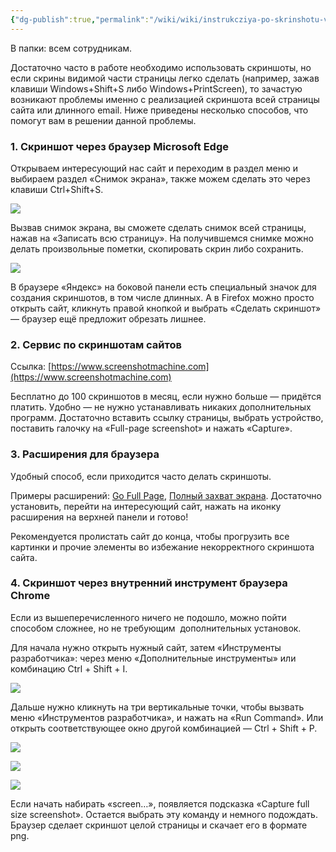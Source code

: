 ```yaml
---
{"dg-publish":true,"permalink":"/wiki/wiki/instrukcziya-po-skrinshotu-vsej-straniczy-sajta/"}
---
```


В папки: всем сотрудникам.

Достаточно часто в работе необходимо использовать скриншоты, но если скрины видимой части страницы легко сделать (например, зажав клавиши Windows+Shift+S либо Windows+PrintScreen), то зачастую возникают проблемы именно с реализацией скриншота всей страницы сайта или длинного email. Ниже приведены несколько способов, что помогут вам в решении данной проблемы. 
### 1. Скриншот через браузер Microsoft Edge

Открываем интересующий нас сайт и переходим в раздел меню и выбираем раздел «‎Снимок экрана‎»‎, также можем сделать это через клавиши Ctrl+Shift+S.

![](https://lh7-us.googleusercontent.com/HDmxc4zrsNpksOTHLFwHFm4eozRvVFFWYVUvl5GohFrhNWsOtnMjYtHr6qm94IfG0V0m7RTQIejU-pyN745C7zoJGhKSsFgZK6pC4olFU9mvtUqHAkPr_N575UmCVxr9PQUEEKCsx3pv_mIeQgGqs6k)

Вызвав снимок экрана, вы сможете сделать снимок всей страницы, нажав на «‎Записать всю страницу»‎. На получившемся снимке можно делать произвольные пометки, скопировать скрин либо сохранить.

![](https://lh7-us.googleusercontent.com/BM_Oa1pFDS739NlCZMel7cwOHYJAEPvyKzjC7adRxucLcnhe5ZKabsoGIVB3qMO9l612p5afRIT0McK33VBaYAjqcqriM4cCqd0kAqtLyV2JaDqkGeVgmV-zEhKq4jz67qCbz9JaRdQlMDwFZP1qtig)

В браузере «Яндекс» на боковой панели есть специальный значок для создания скриншотов, в том числе длинных. А в Firefox можно просто открыть сайт, кликнуть правой кнопкой и выбрать «Сделать скриншот» — браузер ещё предложит обрезать лишнее. 
### 2. Сервис по скриншотам сайтов

Ссылка: [https://www.screenshotmachine.com](https://www.screenshotmachine.com)

Бесплатно до 100 скриншотов в месяц, если нужно больше — придётся платить. Удобно — не нужно устанавливать никаких дополнительных программ. Достаточно вставить ссылку страницы, выбрать устройство, поставить галочку на «Full-page screenshot» и нажать «Capture».
### 3. Расширения для браузера

Удобный способ, если приходится часто делать скриншоты. 

Примеры расширений: [Go Full Page](https://chromewebstore.google.com/detail/gofullpage-full-page-scre/fdpohaocaechififmbbbbbknoalclacl), [Полный захват экрана](https://chromewebstore.google.com/detail/%D0%BF%D0%BE%D0%BB%D0%BD%D1%8B%D0%B9-%D0%B7%D0%B0%D1%85%D0%B2%D0%B0%D1%82-%D1%8D%D0%BA%D1%80%D0%B0%D0%BD%D0%B0/pmabjgjpcbofkbbeiphkiaanogobokgg). Достаточно установить, перейти на интересующий сайт, нажать на иконку расширения на верхней панели и готово! 

Рекомендуется пролистать сайт до конца, чтобы прогрузить все картинки и прочие элементы во избежание некорректного скриншота сайта. 
### 4. Скриншот через внутренний инструмент браузера Chrome

Если из вышеперечисленного ничего не подошло, можно пойти способом сложнее, но не требующим  дополнительных установок.

Для начала нужно открыть нужный сайт, затем «Инструменты разработчика»: через меню «Дополнительные инструменты» или комбинацию Ctrl + Shift + I. 

![](https://lh7-us.googleusercontent.com/kbccXP-7RoNG_7yz1aZlaZRJttA-pQ9B7fxUbZi2gz0bMReog2Gj9PalB8yi2GlWG-V6JtLrXN23bZFfPy8zJdEnAfOf1L4ORIdoHtlrXtaxhtsmyCdRdcZnQKcoDYNq_GxTM4XvTqKhBq2XAzHIllU)

Дальше нужно кликнуть на три вертикальные точки, чтобы вызвать меню «Инструментов разработчика», и нажать на «Run Command». Или открыть соответствующее окно другой комбинацией — Ctrl + Shift + P.

![](https://lh7-us.googleusercontent.com/JoN7auyGY8nWgyi4CofWHqJv3j9bXGND5hJYVLLygPi36p4tbo-bXMFqkYvbvv_V9xqYFE-Tn1Zpabh2uzSYXdP6nnMn5yX-dCMFtosiAugBn1NyzZhnwVn9IHHM7dFzEqBeeTx3YckGpx87y_vb28A)

![](https://lh7-us.googleusercontent.com/VR0cRRKar_XPjh0L2zrrQBs9jnqZnKRInK6oxnNiupybLEkjk3UNcfwZt5pmXYZK6l2aRPEPIQtGgXPP5lxmA_w2ddJAvuQ8LRxadF-0W4vVF1Jya8BS5CN-pwVHFUZk1QByvyTxMZsqQqkcEiH2NOg)

![](https://lh7-us.googleusercontent.com/_MomRSzShcYMNsTUGdC4zytoFxj4Sz3gXVVzTqUm6yiDzBcv5E9GZYQ39YCRiY3RWjaGUXXMgriJrhlHddqPwlfljzYHno0xYZ-eJSvDgrECIlFLZCryHho8PkEZmvLk_jiKiPrApBH0yBdtmpgBU5g)

Если начать набирать «screen…», появляется подсказка «Capture full size screenshot». Остается выбрать эту команду и немного подождать. Браузер сделает скриншот целой страницы и скачает его в формате png.
